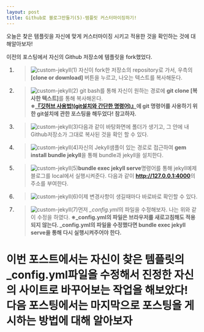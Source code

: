 ```yaml
---
layout: post
title: Github로 블로그만들기(5)-템플릿 커스터마이징하기!
---
```


오늘은 찾은 템플릿을 자신에 맞게 커스터마이징 시키고 적용한 것을 확인하는 것에 대해알아보자!

이전의 포스팅에서 자신의 Github 저장소에 템플릿을 fork했었다. 
1. > ![custom-jekyll(1)](/../public/images/post.2019-06-29/custom-jekyll(1).PNG)
자신이 fork한 저장소의 repository로 가서, 우측의 <strong class="highlight-green">[clone or download]</strong> 버튼을 누르고, 나오는 텍스트를 복사해둔다.
2. > ![custom-jekyll(2)](/../public/images/post.2019-06-29/custom-jekyll(2).PNG)
git bash를 통해 자신이 원하는 경로에 <strong class= "highlight-blue">git clone [복사한 텍스트]</strong>를 통해 복사해온다. <br /><strong class= "highlight-red">※[『깃허브 사용법!(git설치와 간단한 명령어)』](http://changemin.github.io/2019/06/27/about-github/)에 git 명령어를 사용하기 위한 git설치에 관한 포스팅을 해두었다! 참고하자.</strong>
3. > ![custom-jekyll(3)](/../public/images/post.2019-06-29/custom-jekyll(3).PNG)다음과 같이 바탕화면에 폴더가 생기고, 그 안에 내 Github저장소가 그대로 복사된 것을 확인 할 수 있다. 
4. > ![custom-jekyll(4)](/../public/images/post.2019-06-29/custom-jekyll(4).PNG)자신의 Jekyll샘플이 있는 경로로 접근하여 <strong class="highlight-red">gem install bundle jekyll</strong>을 통해 bundle과 jekyll을 설치한다.
5. > ![custom-jekyll(5)](/../public/images/post.2019-06-29/custom-jekyll(5).PNG)<strong class="highlight-red">bundle exec jekyll serve</strong>명령어를 통해 jekyll예제 블로그를 local에서 실행시켜준다. 다음과 같이 <strong class="highlight-yellow">http://127.0.0.1:4000</strong>의 주소를 부여한다.
6. > ![custom-jekyll(6)](/../public/images/post.2019-06-29/custom-jekyll(6).PNG)이제 변경사항이 생길때마다 바로바로 확인할 수 있다.
7. > ![custom-jekyll(7)](/../public/images/post.2019-06-29/custom-jekyll(7).PNG)먼저 <i class="highlight-blue">_config.yml</i>의 파일을 수정해보자. 나는 위와 같이 수정을 하였다. <strong class="highlight-blue">※_config.yml의 파일은 브라우저를 새로고침해도 적용되지 않는다. _config.yml의 파일을 수정했다면 <strong class="highlight-red">bundle exec jekyll serve</strong>을 통해 다시 실행시켜주어야 한다.</strong>
<h1 class="last-comment">이번 포스트에서는 자신이 찾은 템플릿의 _config.yml파일을 수정해서 진정한 자신의 사이트로 바꾸어보는 작업을 해보았다! 다음 포스팅에서는 마지막으로 포스팅을 게시하는 방법에 대해 알아보자</h1>